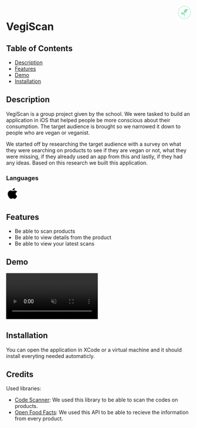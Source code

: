 <img align="right" src="../Portfolio/assets/projects/vegiscan-logo.png" width="35" />

# VegiScan

## Table of Contents
- [Description](#description)
- [Features](#features)
- [Demo](#demo)
- [Installation](#installation)

## Description
VegiScan is a group project given by the school. We were tasked to build an application in iOS that helped people be more conscious about their consumption. The target audience is brought so we narrowed it down to people who are vegan or veganist. 

We started off by researching the target audience with a survey on what they were searching on products to see if they are vegan or not, what they were missing, if they already used an app from this and lastly, if they had any ideas. 
Based on this research we built this application. 

### Languages

<p float="left">
    <img src="../Portfolio/assets/icons/skills/apple.svg" width="35" />
</p>

## Features
- Be able to scan products
- Be able to view details from the product
- Be able to view your latest scans

## Demo
<p float="left">
  <video loop muted autoplay src="../Portfolio/assets/projects/vegiscan/vegiscan.mp4" width="250"></video>
</p>

## Installation
You can open the application in XCode or a virtual machine and it should install everyting needed automaticly. 

## Credits 
Used libraries:
- [Code Scanner](https://github.com/twostraws/CodeScanner): We used this library to be able to scan the codes on products.
- [Open Food Facts](https://world.openfoodfacts.org/): We used this API to be able to recieve the information from every product. 
